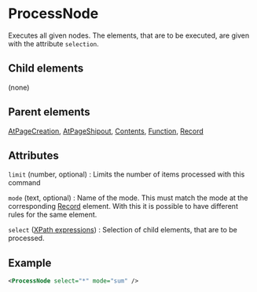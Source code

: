 # ProcessNode



Executes all given nodes. The elements, that are to be executed, are given with the attribute `selection`.



##  Child elements

(none)

##  Parent elements

[AtPageCreation](../atpagecreation.md), [AtPageShipout](../atpageshipout.md), [Contents](../contents.md), [Function](../function.md), [Record](../record.md)


## Attributes



`limit` (number, optional)
:   Limits the number of items processed with this command




`mode` (text, optional)
:   Name of the mode. This must match the mode at the corresponding [Record](../record.md) element. With this it is possible to have different rules for the same element.




`select` ([XPath expressions](../../manual/xpath.md))
:   Selection of child elements, that are to be processed.




## Example

```xml
<ProcessNode select="*" mode="sum" />
```





